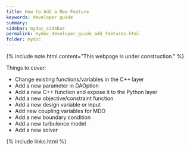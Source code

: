 ```yaml
---
title: How to Add a New Feature
keywords: developer guide
summary: 
sidebar: mydoc_sidebar
permalink: mydoc_developer_guide_add_features.html
folder: mydoc
---
```


{% include note.html content="This webpage is under construction." %}

Things to cover:

- Change existing functions/variables in the C++ layer
- Add a new parameter in DAOption
- Add a new C++ function and expose it to the Python layer
- Add a new objective/constraint function
- Add a new design variable or input
- Add new coupling variables for MDO
- Add a new boundary condition
- Add a new turbulence model
- Add a new solver


{% include links.html %}
